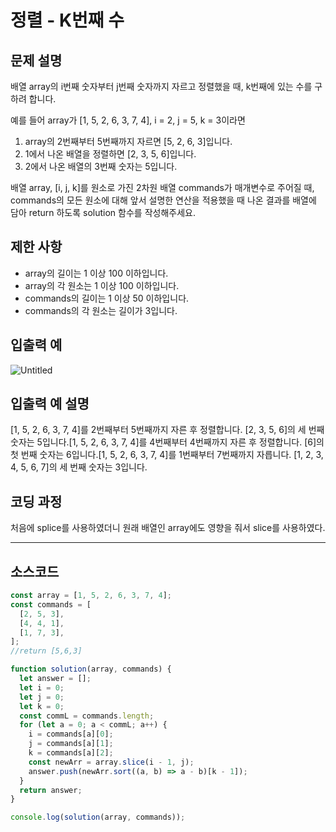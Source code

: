 # 정렬 - K번째 수

## 문제 설명

배열 array의 i번째 숫자부터 j번째 숫자까지 자르고 정렬했을 때, k번째에 있는 수를 구하려 합니다.

예를 들어 array가 [1, 5, 2, 6, 3, 7, 4], i = 2, j = 5, k = 3이라면

1. array의 2번째부터 5번째까지 자르면 [5, 2, 6, 3]입니다.
2. 1에서 나온 배열을 정렬하면 [2, 3, 5, 6]입니다.
3. 2에서 나온 배열의 3번째 숫자는 5입니다.

배열 array, [i, j, k]를 원소로 가진 2차원 배열 commands가 매개변수로 주어질 때, commands의 모든 원소에 대해 앞서 설명한 연산을 적용했을 때 나온 결과를 배열에 담아 return 하도록 solution 함수를 작성해주세요.

## 제한 사항

- array의 길이는 1 이상 100 이하입니다.
- array의 각 원소는 1 이상 100 이하입니다.
- commands의 길이는 1 이상 50 이하입니다.
- commands의 각 원소는 길이가 3입니다.

## 입출력 예

![Untitled](%E1%84%8C%E1%85%A5%E1%86%BC%E1%84%85%E1%85%A7%E1%86%AF%20-%20K%201f4ba/Untitled.png)

## 입출력 예 설명

[1, 5, 2, 6, 3, 7, 4]를 2번째부터 5번째까지 자른 후 정렬합니다. [2, 3, 5, 6]의 세 번째 숫자는 5입니다.[1, 5, 2, 6, 3, 7, 4]를 4번째부터 4번째까지 자른 후 정렬합니다. [6]의 첫 번째 숫자는 6입니다.[1, 5, 2, 6, 3, 7, 4]를 1번째부터 7번째까지 자릅니다. [1, 2, 3, 4, 5, 6, 7]의 세 번째 숫자는 3입니다.

## 코딩 과정

처음에 splice를 사용하였더니 원래 배열인 array에도 영향을 줘서 slice를 사용하였다.

---

## 소스코드

```jsx
const array = [1, 5, 2, 6, 3, 7, 4];
const commands = [
  [2, 5, 3],
  [4, 4, 1],
  [1, 7, 3],
];
//return [5,6,3]

function solution(array, commands) {
  let answer = [];
  let i = 0;
  let j = 0;
  let k = 0;
  const commL = commands.length;
  for (let a = 0; a < commL; a++) {
    i = commands[a][0];
    j = commands[a][1];
    k = commands[a][2];
    const newArr = array.slice(i - 1, j);
    answer.push(newArr.sort((a, b) => a - b)[k - 1]);
  }
  return answer;
}

console.log(solution(array, commands));
```

